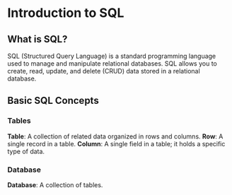# Introduction to SQL

## What is SQL?
SQL (Structured Query Language) is a standard programming language used to manage and manipulate relational databases. 
SQL allows you to create, read, update, and delete (CRUD) data stored in a relational database.

## Basic SQL Concepts
### Tables
**Table**: A collection of related data organized in rows and columns.
**Row**: A single record in a table.
**Column**: A single field in a table; it holds a specific type of data.
### Database
**Database**: A collection of tables.
